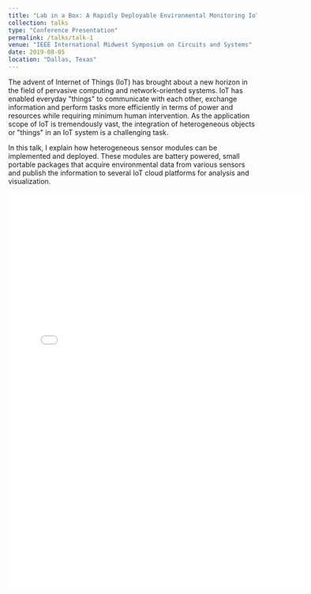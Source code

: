 ```yaml
---
title: "Lab in a Box: A Rapidly Deployable Environmental Monitoring IoT System"
collection: talks
type: "Conference Presentation"
permalink: /talks/talk-1
venue: "IEEE International Midwest Symposium on Circuits and Systems"
date: 2019-08-05
location: "Dallas, Texas"
---
```


The advent of Internet of Things (IoT) has brought about a new horizon in the field of pervasive computing and network-oriented systems. IoT has enabled everyday "things" to communicate with each other, exchange information and perform tasks more efficiently in terms of power and resources while requiring minimum human intervention. As the application scope of IoT is tremendously vast, the integration of heterogeneous objects or "things" in an IoT system is a challenging task. 

In this talk, I explain how heterogeneous sensor modules can be implemented and deployed. These modules are battery powered, small portable packages that acquire environmental data from various sensors and publish the information to several IoT cloud platforms for analysis and visualization.

<embed src="{{ site.baseurl }}/files/Lab-in-a-box_Graphic.pdf" width="600" height="800" type='application/pdf'>
